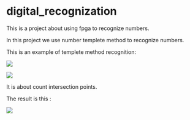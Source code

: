 # digital_recognization

This is a project about using fpga to recognize numbers.

In this project we use number templete method to recognize numbers.

This is an example of templete method recognition:

![](https://github.com/seu-zxy/digital_recognization/tree/master/image/n1.png)

![](https://github.com/seu-zxy/digital_recognization/tree/master/image/n2.png)

It is about count intersection points.



The result is this :

![](https://github.com/seu-zxy/digital_recognization/tree/master/image/n3.png)